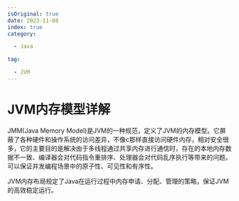 ```yaml
---
isOriginal: true
date: 2023-11-08
index: true
category:

  - Java

tag:

  - JVM
---
```


# JVM内存模型详解

JMM(Java Memory Model)是JVM的一种规范，定义了JVM的内存模型。它屏蔽了各种硬件和操作系统的访问差异，不像c那样直接访问硬件内存，相对安全很多，它的主要目的是解决由于多线程通过共享内存进行通信时，存在的本地内存数据不一致、编译器会对代码指令重排序、处理器会对代码乱序执行等带来的问题。可以保证并发编程场景中的原子性、可见性和有序性。

JVM内存布局规定了Java在运行过程中内存申请、分配、管理的策略，保证JVM的高效稳定运行。

<!-- more -->

